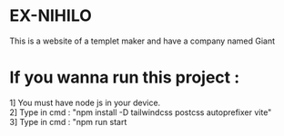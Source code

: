 # EX-NIHILO

This is a website of a templet maker and have a company named Giant

# If you wanna run this project :

1] You must have node js in your device.<br>
2] Type in cmd : "npm install -D tailwindcss postcss autoprefixer vite"<br>
3] Type in cmd : "npm run start
